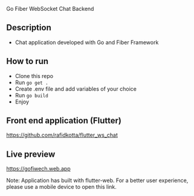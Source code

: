Go Fiber WebSocket Chat Backend 

## Description
* Chat application developed with Go and Fiber Framework

## How to run
* Clone this repo
* Run `go get .`
* Create .env file and add variables of your choice
* Run `go build`
* Enjoy

## Front end application (Flutter)

https://github.com/rafidkotta/flutter_ws_chat

## Live preview

https://gofiwech.web.app

Note: Application has built with flutter-web. For a better user experience, please use a mobile device to open this link.